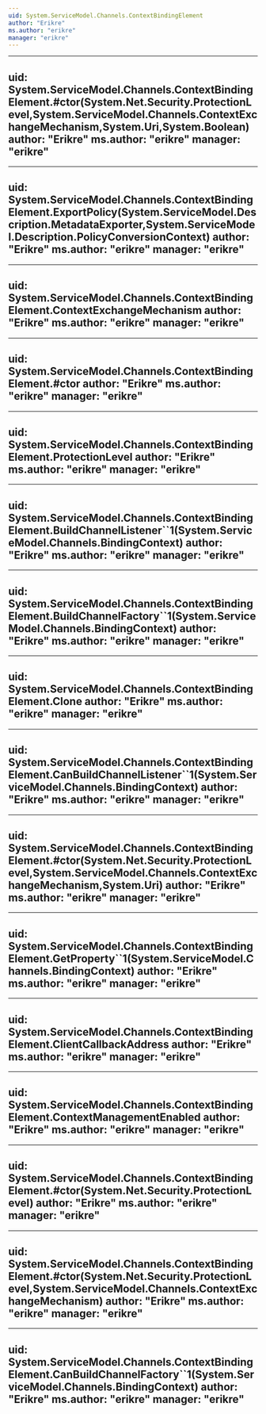 ```yaml
---
uid: System.ServiceModel.Channels.ContextBindingElement
author: "Erikre"
ms.author: "erikre"
manager: "erikre"
---
```


---
uid: System.ServiceModel.Channels.ContextBindingElement.#ctor(System.Net.Security.ProtectionLevel,System.ServiceModel.Channels.ContextExchangeMechanism,System.Uri,System.Boolean)
author: "Erikre"
ms.author: "erikre"
manager: "erikre"
---

---
uid: System.ServiceModel.Channels.ContextBindingElement.ExportPolicy(System.ServiceModel.Description.MetadataExporter,System.ServiceModel.Description.PolicyConversionContext)
author: "Erikre"
ms.author: "erikre"
manager: "erikre"
---

---
uid: System.ServiceModel.Channels.ContextBindingElement.ContextExchangeMechanism
author: "Erikre"
ms.author: "erikre"
manager: "erikre"
---

---
uid: System.ServiceModel.Channels.ContextBindingElement.#ctor
author: "Erikre"
ms.author: "erikre"
manager: "erikre"
---

---
uid: System.ServiceModel.Channels.ContextBindingElement.ProtectionLevel
author: "Erikre"
ms.author: "erikre"
manager: "erikre"
---

---
uid: System.ServiceModel.Channels.ContextBindingElement.BuildChannelListener``1(System.ServiceModel.Channels.BindingContext)
author: "Erikre"
ms.author: "erikre"
manager: "erikre"
---

---
uid: System.ServiceModel.Channels.ContextBindingElement.BuildChannelFactory``1(System.ServiceModel.Channels.BindingContext)
author: "Erikre"
ms.author: "erikre"
manager: "erikre"
---

---
uid: System.ServiceModel.Channels.ContextBindingElement.Clone
author: "Erikre"
ms.author: "erikre"
manager: "erikre"
---

---
uid: System.ServiceModel.Channels.ContextBindingElement.CanBuildChannelListener``1(System.ServiceModel.Channels.BindingContext)
author: "Erikre"
ms.author: "erikre"
manager: "erikre"
---

---
uid: System.ServiceModel.Channels.ContextBindingElement.#ctor(System.Net.Security.ProtectionLevel,System.ServiceModel.Channels.ContextExchangeMechanism,System.Uri)
author: "Erikre"
ms.author: "erikre"
manager: "erikre"
---

---
uid: System.ServiceModel.Channels.ContextBindingElement.GetProperty``1(System.ServiceModel.Channels.BindingContext)
author: "Erikre"
ms.author: "erikre"
manager: "erikre"
---

---
uid: System.ServiceModel.Channels.ContextBindingElement.ClientCallbackAddress
author: "Erikre"
ms.author: "erikre"
manager: "erikre"
---

---
uid: System.ServiceModel.Channels.ContextBindingElement.ContextManagementEnabled
author: "Erikre"
ms.author: "erikre"
manager: "erikre"
---

---
uid: System.ServiceModel.Channels.ContextBindingElement.#ctor(System.Net.Security.ProtectionLevel)
author: "Erikre"
ms.author: "erikre"
manager: "erikre"
---

---
uid: System.ServiceModel.Channels.ContextBindingElement.#ctor(System.Net.Security.ProtectionLevel,System.ServiceModel.Channels.ContextExchangeMechanism)
author: "Erikre"
ms.author: "erikre"
manager: "erikre"
---

---
uid: System.ServiceModel.Channels.ContextBindingElement.CanBuildChannelFactory``1(System.ServiceModel.Channels.BindingContext)
author: "Erikre"
ms.author: "erikre"
manager: "erikre"
---
